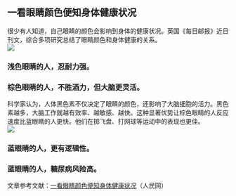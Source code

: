 ## 一看眼睛颜色便知身体健康状况  
很少有人知道，自己眼睛的颜色会影响到身体的健康状况。英国《每日邮报》近日刊文，综合多项研究总结了眼睛颜色和身体健康的关系。  
![](http://cdncms.v-keep.cn/wp-content/uploads/2020/04/qwd-1024x570.jpg)  
### 浅色眼睛的人，忍耐力强。  
### 棕色眼睛的人，不胜酒力，但大脑更灵活。  
科学家认为，人体黑色素不仅决定了眼睛的颜色，还影响了大脑细胞的活力。黑色素越多，大脑工作就越有效率、越敏感、越快。这种显著优势让棕色眼睛的人反应速度比蓝眼睛的人更快。他们在掷飞盘、打网球等运动中的表现也更佳。  
![](http://cdncms.v-keep.cn/wp-content/uploads/2020/04/8714bbf8ly4gcmxwjx13pg21410u0jwu-1-1024x767.jpg)  
### 蓝眼睛的人，更有逻辑性。  
### 蓝眼睛的人，糖尿病风险高。  
文章参考文献：<a href="http://health.people.com.cn/n/2015/1112/c21471-27806828.html">一看眼睛颜色便知身体健康状况</a>（人民网）  
